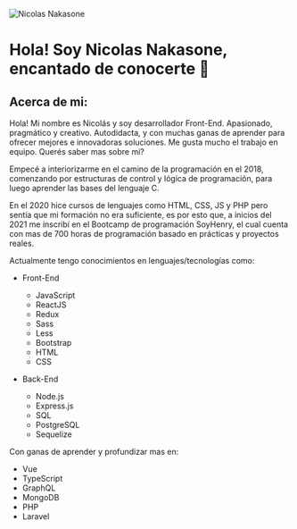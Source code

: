 <!--
**NicolasNakasone/NicolasNakasone** is a ✨ _special_ ✨ repository because its `README.md` (this file) appears on your GitHub profile.

Here are some ideas to get you started:

- 🔭 I’m currently working on ...
- 🌱 I’m currently learning ...
- 👯 I’m looking to collaborate on ...
- 🤔 I’m looking for help with ...
- 💬 Ask me about ...
- 📫 How to reach me: ...
- 😄 Pronouns: ...
- ⚡ Fun fact: ...
-->
![Nicolas Nakasone](https://i.ibb.co/Q8v7zbF/1624811591500.jpg/)
<!-- [![Nicolas Nakasone](https://i.ibb.co/Q8v7zbF/1624811591500.jpg/)](https://i.ibb.co/Q8v7zbF/1624811591500.jpg) -->
<!-- ![Esta es una imagen de ejemplo](https://www.linkedin.com/in/nicolasnakasone/detail/background-image/) -->

# Hola! Soy Nicolas Nakasone, encantado de conocerte 👋

## Acerca de mi:

Hola! Mi nombre es Nicolás y soy desarrollador Front-End. Apasionado, pragmático y creativo. Autodidacta, y con muchas ganas de aprender para ofrecer mejores e innovadoras soluciones. Me gusta mucho el trabajo en equipo. Querés saber mas sobre mi?

Empecé a interiorizarme en el camino de la programación en el 2018, comenzando por estructuras de control y lógica de programación, para luego aprender las bases del lenguaje C.

En el 2020 hice cursos de lenguajes como HTML, CSS, JS y PHP pero sentía que mi formación no era suficiente, es por esto que, a inicios del 2021 me inscribí en el Bootcamp de programación SoyHenry, el cual cuenta con mas de 700 horas de programación basado en prácticas y proyectos reales.

Actualmente tengo conocimientos en lenguajes/tecnologías como:
- Front-End
  - JavaScript
  - ReactJS
  - Redux
  - Sass
  - Less
  - Bootstrap
  - HTML
  - CSS

- Back-End
  - Node.js
  - Express.js
  - SQL
  - PostgreSQL
  - Sequelize

Con ganas de aprender y profundizar mas en:
- Vue
- TypeScript
- GraphQL
- MongoDB
- PHP
- Laravel
